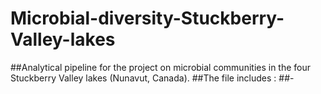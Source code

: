 # Microbial-diversity-Stuckberry-Valley-lakes

##Analytical pipeline for the project on microbial communities in the four Stuckberry Valley lakes (Nunavut, Canada). 
##The file includes : 
##-



